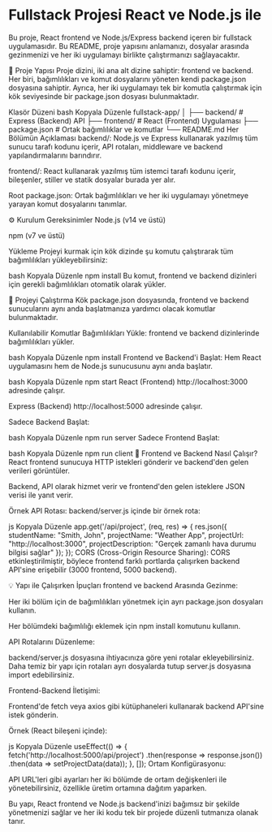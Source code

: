 Fullstack Projesi React ve Node.js ile
========================================

Bu proje, React frontend ve Node.js/Express backend içeren bir fullstack uygulamasıdır. Bu README, proje yapısını anlamanızı, dosyalar arasında gezinmenizi ve her iki uygulamayı birlikte çalıştırmanızı sağlayacaktır.

📁 Proje Yapısı
Proje dizini, iki ana alt dizine sahiptir: frontend ve backend. Her biri, bağımlılıkları ve komut dosyalarını yöneten kendi package.json dosyasına sahiptir. Ayrıca, her iki uygulamayı tek bir komutla çalıştırmak için kök seviyesinde bir package.json dosyası bulunmaktadır.

Klasör Düzeni
bash
Kopyala
Düzenle
fullstack-app/
│
├── backend/      # Express (Backend) API
├── frontend/     # React (Frontend) Uygulaması
├── package.json  # Ortak bağımlılıklar ve komutlar
└── README.md
Her Bölümün Açıklaması
backend/: Node.js ve Express kullanarak yazılmış tüm sunucu tarafı kodunu içerir, API rotaları, middleware ve backend yapılandırmalarını barındırır.

frontend/: React kullanarak yazılmış tüm istemci tarafı kodunu içerir, bileşenler, stiller ve statik dosyalar burada yer alır.

Root package.json: Ortak bağımlılıkları ve her iki uygulamayı yönetmeye yarayan komut dosyalarını tanımlar.

⚙️ Kurulum
Gereksinimler
Node.js (v14 ve üstü)

npm (v7 ve üstü)

Yükleme
Projeyi kurmak için kök dizinde şu komutu çalıştırarak tüm bağımlılıkları yükleyebilirsiniz:

bash
Kopyala
Düzenle
npm install
Bu komut, frontend ve backend dizinleri için gerekli bağımlılıkları otomatik olarak yükler.

🚀 Projeyi Çalıştırma
Kök package.json dosyasında, frontend ve backend sunucularını aynı anda başlatmanıza yardımcı olacak komutlar bulunmaktadır.

Kullanılabilir Komutlar
Bağımlılıkları Yükle: frontend ve backend dizinlerinde bağımlılıkları yükler.

bash
Kopyala
Düzenle
npm install
Frontend ve Backend'i Başlat: Hem React uygulamasını hem de Node.js sunucusunu aynı anda başlatır.

bash
Kopyala
Düzenle
npm start
React (Frontend) http://localhost:3000 adresinde çalışır.

Express (Backend) http://localhost:5000 adresinde çalışır.

Sadece Backend Başlat:

bash
Kopyala
Düzenle
npm run server
Sadece Frontend Başlat:

bash
Kopyala
Düzenle
npm run client
🔄 Frontend ve Backend Nasıl Çalışır?
React frontend sunucuya HTTP istekleri gönderir ve backend'den gelen verileri görüntüler.

Backend, API olarak hizmet verir ve frontend'den gelen isteklere JSON verisi ile yanıt verir.

Örnek API Rotası: backend/server.js içinde bir örnek rota:

js
Kopyala
Düzenle
app.get('/api/project', (req, res) => {
  res.json({
    studentName: "Smith, John",
    projectName: "Weather App",
    projectUrl: "http://localhost:3000",
    projectDescription: "Gerçek zamanlı hava durumu bilgisi sağlar"
  });
});
CORS (Cross-Origin Resource Sharing): CORS etkinleştirilmiştir, böylece frontend farklı portlarda çalışırken backend API'sine erişebilir (3000 frontend, 5000 backend).

💡 Yapı ile Çalışırken İpuçları
frontend ve backend Arasında Gezinme:

Her iki bölüm için de bağımlılıkları yönetmek için ayrı package.json dosyaları kullanın.

Her bölümdeki bağımlılığı eklemek için npm install <package-name> komutunu kullanın.

API Rotalarını Düzenleme:

backend/server.js dosyasına ihtiyacınıza göre yeni rotalar ekleyebilirsiniz. Daha temiz bir yapı için rotaları ayrı dosyalarda tutup server.js dosyasına import edebilirsiniz.

Frontend-Backend İletişimi:

Frontend'de fetch veya axios gibi kütüphaneleri kullanarak backend API'sine istek gönderin.

Örnek (React bileşeni içinde):

js
Kopyala
Düzenle
useEffect(() => {
  fetch('http://localhost:5000/api/project')
    .then(response => response.json())
    .then(data => setProjectData(data));
}, []);
Ortam Konfigürasyonu:

API URL'leri gibi ayarları her iki bölümde de ortam değişkenleri ile yönetebilirsiniz, özellikle üretim ortamına dağıtım yaparken.

Bu yapı, React frontend ve Node.js backend'inizi bağımsız bir şekilde yönetmenizi sağlar ve her iki kodu tek bir projede düzenli tutmanıza olanak tanır.








